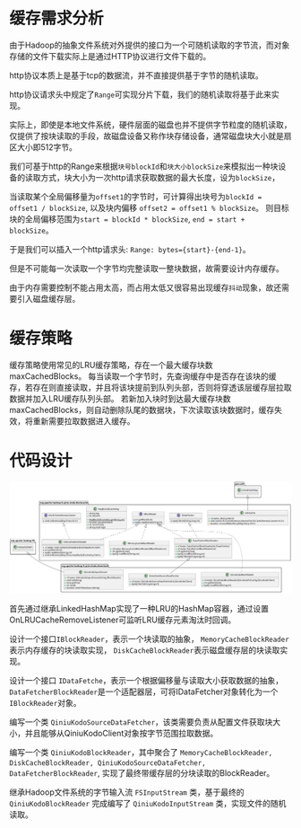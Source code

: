 # 缓存需求分析

由于Hadoop的抽象文件系统对外提供的接口为一个可随机读取的字节流，而对象存储的文件下载实际上是通过HTTP协议进行文件下载的。

http协议本质上是基于tcp的数据流，并不直接提供基于字节的随机读取。

http协议请求头中规定了`Range`可实现分片下载，我们的随机读取将基于此来实现。

实际上，即使是本地文件系统，硬件层面的磁盘也并不提供字节粒度的随机读取，仅提供了按块读取的手段，故磁盘设备又称作块存储设备，通常磁盘块大小就是扇区大小即512字节。

我们可基于http的Range来根据`块号blockId`和`块大小blockSize`来模拟出一种块设备的读取方式，块大小为一次http请求获取数据的最大长度，设为`blockSize`，

当读取某个全局偏移量为`offset1`的字节时，可计算得出块号为`blockId = offset1 / blockSize`, 以及块内偏移 `offset2 = offset1 % blockSize`。
则目标块的全局偏移范围为`start = blockId * blockSize`, `end = start + blockSize`。

于是我们可以插入一个http请求头: `Range: bytes={start}-{end-1}`。

但是不可能每一次读取一个字节均完整读取一整块数据，故需要设计内存缓存。

由于内存需要控制不能占用太高，而占用太低又很容易出现缓存`抖动`现象，故还需要引入磁盘缓存层。

# 缓存策略

缓存策略使用常见的LRU缓存策略，存在一个最大缓存块数 maxCachedBlocks。
每当读取一个字节时，先查询缓存中是否存在该块的缓存，若存在则直接读取，并且将该块提前到队列头部，否则将穿透该层缓存层拉取数据并加入LRU缓存队列头部。
若新加入块时到达最大缓存块数 maxCachedBlocks，则自动删除队尾的数据块，下次读取该块数据时，缓存失效，将重新需要拉取数据进入缓存。

# 代码设计

![](assets/cache_uml.svg)

首先通过继承LinkedHashMap实现了一种LRU的HashMap容器，通过设置OnLRUCacheRemoveListener可监听LRU缓存元素淘汰时回调。

设计一个接口`IBlockReader`，表示一个块读取的抽象，
`MemoryCacheBlockReader`表示内存缓存的块读取实现，
`DiskCacheBlockReader`表示磁盘缓存层的块读取实现。

设计一个接口 `IDataFetche`，表示一个根据偏移量与读取大小获取数据的抽象，
`DataFetcherBlockReader`是一个适配器层，可将IDataFetcher对象转化为一个`IBlockReader`对象。

编写一个类 `QiniuKodoSourceDataFetcher`，该类需要负责从配置文件获取块大小，并且能够从QiniuKodoClient对象按字节范围拉取数据。

编写一个类 `QiniuKodoBlockReader`，其中聚合了 `MemoryCacheBlockReader, DiskCacheBlockReader, QiniuKodoSourceDataFetcher, DataFetcherBlockReader`, 实现了最终带缓存层的分块读取的BlockReader。

继承Hadoop文件系统的字节输入流 `FSInputStream` 类，基于最终的 `QiniuKodoBlockReader` 完成编写了 `QiniuKodoInputStream` 类，实现文件的随机读取。